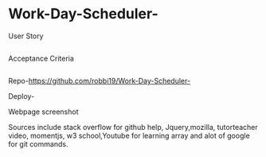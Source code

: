 # Work-Day-Scheduler-
User Story
```

```

Acceptance Criteria
```

```

Repo-https://github.com/robbi19/Work-Day-Scheduler-

Deploy- 

Webpage screenshot


Sources include stack overflow for github help, Jquery,mozilla, tutorteacher video, momentjs, w3 school,Youtube for learning array and alot of google for git commands.